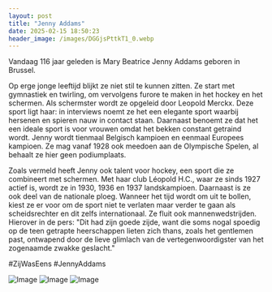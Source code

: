 ```yaml
---
layout: post
title: "Jenny Addams"
date: 2025-02-15 18:50:23
header_image: /images/DGGjsPttkT1_0.webp
---
```


Vandaag 116 jaar geleden is Mary Beatrice Jenny Addams geboren in Brussel. 

Op erge jonge leeftijd blijkt ze niet stil te kunnen zitten. Ze start met gymnastiek en twirling, om vervolgens furore te maken in het hockey en het schermen. Als schermster wordt ze opgeleid door Leopold Merckx. Deze sport ligt haar: in interviews noemt ze het een elegante sport waarbij hersenen en spieren nauw in contact staan. Daarnaast benoemt ze dat het een ideale sport is voor vrouwen omdat het bekken constant getraind wordt. Jenny wordt tienmaal Belgisch kampioen en eenmaal Europees kampioen. Ze mag vanaf 1928 ook meedoen aan de Olympische Spelen, al behaalt ze hier geen podiumplaats.

Zoals vermeld heeft Jenny ook talent voor hockey, een sport die ze combineert met schermen. Met haar club Léopold H.C., waar ze sinds 1927 actief is, wordt ze in 1930, 1936 en 1937 landskampioen. Daarnaast is ze ook deel van de nationale ploeg. Wanneer het tijd wordt om uit te bollen, kiest ze er voor om de sport niet te verlaten maar verder te gaan als scheidsrechter en dit zelfs internationaal. Ze fluit ook mannenwedstrijden. Hierover in de pers: "Dit had zijn goede zijde, want die soms nogal spoedig op de teen getrapte heerschappen lieten zich thans, zoals het gentlemen past, ontwapend door de lieve glimlach van de vertegenwoordigster van het zogenaamde zwakke geslacht."

#ZijWasEens #JennyAddams

![Image](/zij.was.eens/images/DGGjsPttkT1_0.webp)
![Image](/zij.was.eens/images/DGGjsPttkT1_1.webp)
![Image](/zij.was.eens/images/DGGjsPttkT1_2.webp)
